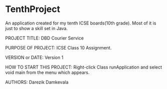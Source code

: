 # TenthProject
An application created for my tenth ICSE boards(10th grade). Most of it is just to show a skill set in Java. 

PROJECT TITLE:
DBD Courier Service


PURPOSE OF PROJECT:
ICSE Class 10 Assignment.


VERSION or DATE:
Version 1


HOW TO START THIS PROJECT: 
Right-click Class runApplication and select 
void main from the menu which appears.


AUTHORS:
Darezik Damkevala
